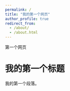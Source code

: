 ```yaml
---
permalink: /
title: "我的第一个网页"
author_profile: true
redirect_from: 
  - /about/
  - /about.html
---
```


第一个网页
<!DOCTYPE html>
<html>
<head>
<meta charset="utf-8">
<title>菜鸟教程(runoob.com)</title>
</head>
<body>
    <h1>我的第一个标题</h1>
    <p>我的第一个段落。</p>
</body>
</html>
